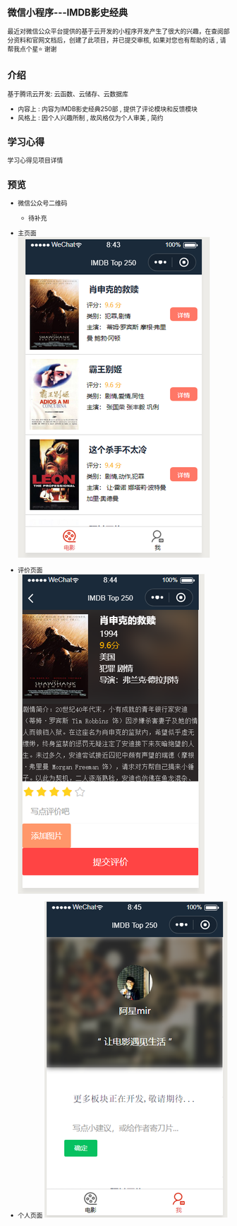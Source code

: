 ## 微信小程序---IMDB影史经典

最近对微信公众平台提供的基于云开发的小程序开发产生了很大的兴趣，在查阅部分资料和官网文档后，创建了此项目，并已提交审核,  如果对您也有帮助的话 ,  请帮我点个星:star: 谢谢 

## 介绍

基于腾讯云开发: 云函数、云储存、云数据库

- 内容上 :  内容为IMDB影史经典250部 , 提供了评论模块和反馈模块
- 风格上 : 因个人兴趣所制 , 故风格仅为个人审美 , 简约

## 学习心得

学习心得见项目详情

## 预览
- 微信公众号二维码
  - 待补充 	

- 主页面
   ![](./moviedemo/预览01.png)
- 评价页面
   ![](./moviedemo/预览02.png)
- 个人页面
   ![](./moviedemo/预览03.png)



